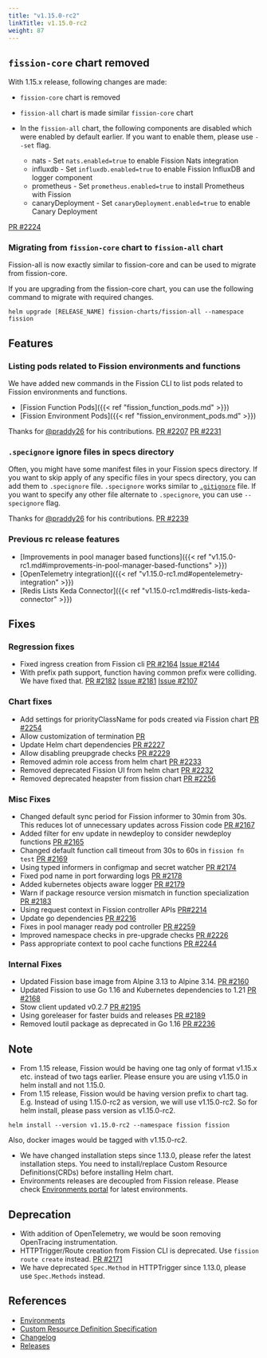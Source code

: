 ```yaml
---
title: "v1.15.0-rc2"
linkTitle: v1.15.0-rc2
weight: 87
---
```


## `fission-core` chart removed

With 1.15.x release, following changes are made:

- `fission-core` chart is removed
- `fission-all` chart is made similar `fission-core` chart
- In the `fission-all` chart, the following components are disabled which were enabled by default earlier. If you want to enable them, please use `--set` flag.

  - nats - Set `nats.enabled=true` to enable Fission Nats integration
  - influxdb - Set `influxdb.enabled=true` to enable Fission InfluxDB and logger component
  - prometheus - Set `prometheus.enabled=true` to install Prometheus with Fission
  - canaryDeployment - Set `canaryDeployment.enabled=true` to enable Canary Deployment

[PR #2224](https://github.com/fission/fission/pull/2224)

### Migrating from `fission-core` chart to `fission-all` chart

Fission-all is now exactly similar to fission-core and can be used to migrate from fission-core.

If you are upgrading from the fission-core chart, you can use the following command to migrate with required changes.

```console
helm upgrade [RELEASE_NAME] fission-charts/fission-all --namespace fission
```

## Features

### Listing pods related to Fission environments and functions

We have added new commands in the Fission CLI to list pods related to Fission environments and functions.

- [Fission Function Pods]({{< ref "fission_function_pods.md" >}})
- [Fission Environment Pods]({{< ref "fission_environment_pods.md" >}})

Thanks for [@praddy26](https://github.com/praddy26) for his contributions.
[PR #2207](https://github.com/fission/fission/pull/2207)
[PR #2231](https://github.com/fission/fission/pull/2231)

### `.specignore` ignore files in specs directory

Often, you might have some manifest files in your Fission specs directory. If you want to skip apply of any specific files in your specs directory, you can add them to `.specignore` file.
`.specignore` works similar to [`.gitignore`](https://git-scm.com/docs/gitignore) file.
If you want to specify any other file alternate to `.specignore`, you can use `--specignore` flag.

Thanks for [@praddy26](https://github.com/praddy26) for his contributions.
[PR #2239](https://github.com/fission/fission/pull/2239)

### Previous rc release features

- [Improvements in pool manager based functions]({{< ref "v1.15.0-rc1.md#improvements-in-pool-manager-based-functions" >}})
- [OpenTelemetry integration]({{< ref "v1.15.0-rc1.md#opentelemetry-integration" >}})
- [Redis Lists Keda Connector]({{< ref "v1.15.0-rc1.md#redis-lists-keda-connector" >}})

##  Fixes

### Regression fixes

- Fixed ingress creation from Fission cli [PR #2164](https://github.com/fission/fission/pull/2164) [Issue #2144](https://github.com/fission/fission/issues/2144)
- With prefix path support, function having common prefix were colliding. We have fixed that. [PR #2182](https://github.com/fission/fission/pull/2182) [Issue #2181](https://github.com/fission/fission/issues/2181) [Issue #2107](https://github.com/fission/fission/issues/2107)

### Chart fixes

- Add settings for priorityClassName for pods created via Fission chart [PR #2254](https://github.com/fission/fission/pull/2254)
- Allow customization of termination [PR](https://github.com/fission/fission/pull/2255)
- Update Helm chart dependencies [PR #2227](https://github.com/fission/fission/pull/2227)
- Allow disabling preupgrade checks [PR #2229](https://github.com/fission/fission/pull/2229)
- Removed admin role access from helm chart [PR #2233](https://github.com/fission/fission/pull/2233)
- Removed deprecated Fission UI from helm chart [PR #2232](https://github.com/fission/fission/pull/2232)
- Removed deprecated heapster from fission chart [PR #2256](https://github.com/fission/fission/pull/2256)

### Misc Fixes

- Changed default sync period for Fission informer to 30min from 30s. This reduces lot of unnecessary updates across Fission code [PR #2167](https://github.com/fission/fission/pull/2167)
- Added filter for env update in newdeploy to consider newdeploy functions [PR #2165](https://github.com/fission/fission/pull/2165)
- Changed default function call timeout from 30s to 60s in `fission fn test` [PR #2169](https://github.com/fission/fission/pull/2169)
- Using typed informers in configmap and secret watcher [PR #2174](https://github.com/fission/fission/pull/2174)
- Fixed pod name in port forwarding logs [PR #2178](https://github.com/fission/fission/pull/2178)
- Added kubernetes objects aware logger [PR #2179](https://github.com/fission/fission/pull/2179)
- Warn if package resource version mismatch in function specialization [PR #2183](https://github.com/fission/fission/pull/2183)
- Using request context in Fission controller APIs [PR#2214](https://github.com/fission/fission/pull/2214)
- Update go dependencies [PR #2216](https://github.com/fission/fission/pull/2216)
- Fixes in pool manager ready pod controller [PR #2259](https://github.com/fission/fission/pull/2259)
- Improved namespace checks in pre-upgrade checks [PR #2226](https://github.com/fission/fission/pull/2226)
- Pass appropriate context to pool cache functions [PR #2244](https://github.com/fission/fission/pull/2244)

### Internal Fixes

- Updated Fission base image from Alpine 3.13 to Alpine 3.14. [PR #2160](https://github.com/fission/fission/pull/2160)
- Updated Fission to use Go 1.16 and Kubernetes dependencies to 1.21 [PR #2168](https://github.com/fission/fission/pull/2168)
- Stow client updated v0.2.7 [PR #2195](https://github.com/fission/fission/pull/2195)
- Using goreleaser for faster buids and releases [PR #2189](https://github.com/fission/fission/pull/2189)
- Removed Ioutil package as deprecated in Go 1.16 [PR #2236](https://github.com/fission/fission/pull/2236)

## Note

- From 1.15 release, Fission would be having one tag only of format v1.15.x etc. instead of two tags earlier. Please ensure you are using v1.15.0 in helm install and not 1.15.0.
- From 1.15 release, Fission would be having version prefix to chart tag.
  E.g. Instead of using 1.15.0-rc2 as version, we will use v1.15.0-rc2.
  So for helm install, please pass version as v1.15.0-rc2.

```shell
helm install --version v1.15.0-rc2 --namespace fission fission
```

Also, docker images would be tagged with v1.15.0-rc2.

- We have changed installation steps since 1.13.0, please refer the latest installation steps. You need to install/replace Custom Resource Definitions(CRDs) before installing Helm chart.
- Environments releases are decoupled from Fission release. Please check [Environments portal](https://environments.fission.io/) for latest environments.

## Deprecation

- With addition of OpenTelemetry, we would be soon removing OpenTracing instrumentation.
- HTTPTrigger/Route creation from Fission CLI is deprecated. Use `fission route create` instead. [PR #2171](https://github.com/fission/fission/pull/2171)
- We have deprecated `Spec.Method` in HTTPTrigger since 1.13.0, please use `Spec.Methods` instead.

## References

- [Environments](https://environments.fission.io/)
- [Custom Resource Definition Specification](https://doc.crds.dev/github.com/fission/fission)
- [Changelog](https://github.com/fission/fission/blob/master/CHANGELOG.md)
- [Releases](https://github.com/fission/fission/releases)
